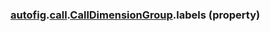 ### [autofig](autofig.md).[call](autofig.call.md).[CallDimensionGroup](autofig.call.CallDimensionGroup.md).labels (property)




        

